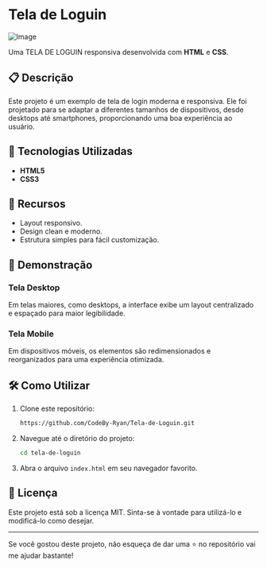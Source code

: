 # Tela de Loguin

![Image](https://github.com/user-attachments/assets/656cf112-2170-4cd4-9ddd-f0c19c0c8224)

Uma TELA DE LOGUIN responsiva desenvolvida com **HTML** e **CSS**.

## 📋 Descrição

Este projeto é um exemplo de tela de login moderna e responsiva. Ele foi projetado para se adaptar a diferentes tamanhos de dispositivos, desde desktops até smartphones, proporcionando uma boa experiência ao usuário.

## 🚀 Tecnologias Utilizadas

- **HTML5**
- **CSS3**

## 🌟 Recursos

- Layout responsivo.
- Design clean e moderno.
- Estrutura simples para fácil customização.

## 📸 Demonstração

### Tela Desktop

Em telas maiores, como desktops, a interface exibe um layout centralizado e espaçado para maior legibilidade.

### Tela Mobile

Em dispositivos móveis, os elementos são redimensionados e reorganizados para uma experiência otimizada.

## 🛠️ Como Utilizar

1. Clone este repositório:
   ```bash
   https://github.com/CodeBy-Ryan/Tela-de-Loguin.git
   ```
2. Navegue até o diretório do projeto:
   ```bash
   cd tela-de-loguin
   ```
3. Abra o arquivo `index.html` em seu navegador favorito.

## 📄 Licença

Este projeto está sob a licença MIT. Sinta-se à vontade para utilizá-lo e modificá-lo como desejar.

---

Se você gostou deste projeto, não esqueça de dar uma ⭐ no repositório vai me ajudar bastante!
